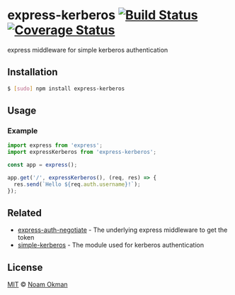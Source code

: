 # express-kerberos [![Build Status](https://travis-ci.org/noamokman/express-kerberos.svg?branch=master)](https://travis-ci.org/noamokman/express-kerberos) [![Coverage Status](https://coveralls.io/repos/github/noamokman/express-kerberos/badge.svg?branch=master)](https://coveralls.io/github/noamokman/express-kerberos?branch=master)
express middleware for simple kerberos authentication

## Installation
```bash
$ [sudo] npm install express-kerberos
```

## Usage

### Example
``` js
import express from 'express';
import expressKerberos from 'express-kerberos';

const app = express();

app.get('/', expressKerberos(), (req, res) => {
  res.send(`Hello ${req.auth.username}!`);
});

```

## Related

- [express-auth-negotiate](https://github.com/omrilitov/express-auth-negotiate) - The underlying express middleware to get the token
- [simple-kerberos](https://github.com/noamokman/simple-kerberos) - The module used for kerberos authentication

## License

[MIT](LICENSE) © [Noam Okman](https://github.com/noamokman)